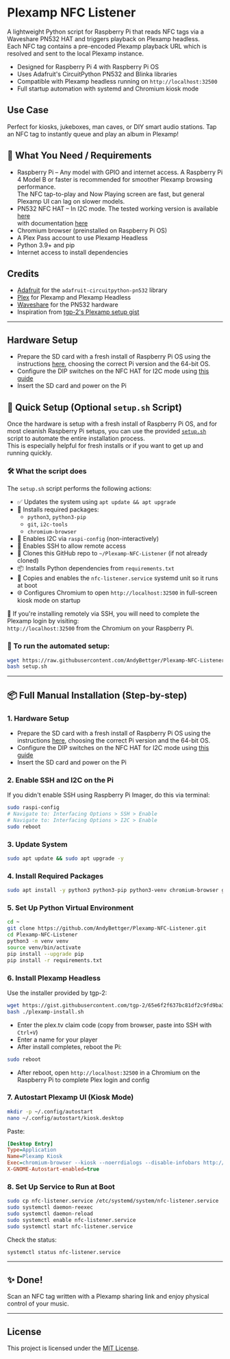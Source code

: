 # Plexamp NFC Listener

A lightweight Python script for Raspberry Pi that reads NFC tags via a Waveshare PN532 HAT and triggers playback on Plexamp headless.  
Each NFC tag contains a pre-encoded Plexamp playback URL which is resolved and sent to the local Plexamp instance.

- Designed for Raspberry Pi 4 with Raspberry Pi OS
- Uses Adafruit's CircuitPython PN532 and Blinka libraries
- Compatible with Plexamp headless running on `http://localhost:32500`
- Full startup automation with systemd and Chromium kiosk mode

## Use Case

Perfect for kiosks, jukeboxes, man caves, or DIY smart audio stations. Tap an NFC tag to instantly queue and play an album in Plexamp!

## 🧰 What You Need / Requirements

- Raspberry Pi – Any model with GPIO and internet access. A Raspberry Pi 4 Model B or faster is recommended for smoother Plexamp browsing performance.  
  The NFC tap-to-play and Now Playing screen are fast, but general Plexamp UI can lag on slower models.
- PN532 NFC HAT – In I2C mode. The tested working version is available [here](https://thepihut.com/products/nfc-hat-for-raspberry-pi-pn532)  
  with documentation [here](https://www.waveshare.com/wiki/PN532_NFC_HAT)
- Chromium browser (preinstalled on Raspberry Pi OS)
- A Plex Pass account to use Plexamp Headless
- Python 3.9+ and pip
- Internet access to install dependencies

## Credits

- [Adafruit](https://www.adafruit.com/) for the `adafruit-circuitpython-pn532` library  
- [Plex](https://www.plex.tv/) for Plexamp and Plexamp Headless  
- [Waveshare](https://www.waveshare.com/) for the PN532 hardware  
- Inspiration from [tgp-2's Plexamp setup gist](https://gist.github.com/tgp-2/fc34c5389bc3e4ef332e28d9430b0ebf)

---

## Hardware Setup

- Prepare the SD card with a fresh install of Raspberry Pi OS using the instructions [here](https://www.raspberrypi.com/documentation/computers/getting-started.html#raspberry-pi-imager), choosing the correct Pi version and the 64-bit OS.
- Configure the DIP switches on the NFC HAT for I2C mode using [this guide](https://www.waveshare.com/wiki/PN532_NFC_HAT)
- Insert the SD card and power on the Pi

## 🔧 Quick Setup (Optional `setup.sh` Script)

Once the hardware is setup with a fresh install of Raspberry Pi OS, and for most cleanish Raspberry Pi setups, you can use the provided [`setup.sh`](./setup.sh) script to automate the entire installation process.  
This is especially helpful for fresh installs or if you want to get up and running quickly.

### 🛠️ What the script does

The `setup.sh` script performs the following actions:

- ✅ Updates the system using `apt update && apt upgrade`
- 💾 Installs required packages:
  - `python3`, `python3-pip`
  - `git`, `i2c-tools`
  - `chromium-browser`
- 🔧 Enables I2C via `raspi-config` (non-interactively)
- 🔐 Enables SSH to allow remote access
- 📂 Clones this GitHub repo to `~/Plexamp-NFC-Listener` (if not already cloned)
- 📦 Installs Python dependencies from `requirements.txt`
- 🧩 Copies and enables the `nfc-listener.service` systemd unit so it runs at boot
- 🌐 Configures Chromium to open `http://localhost:32500` in full-screen kiosk mode on startup

📢 If you're installing remotely via SSH, you will need to complete the Plexamp login by visiting:  
`http://localhost:32500` from the Chromium on your Raspberry Pi.

### 🚀 To run the automated setup:

```bash
wget https://raw.githubusercontent.com/AndyBettger/Plexamp-NFC-Listener/main/setup.sh
bash setup.sh
```

---

## 📦 Full Manual Installation (Step-by-step)

### 1. Hardware Setup

- Prepare the SD card with a fresh install of Raspberry Pi OS using the instructions [here](https://www.raspberrypi.com/documentation/computers/getting-started.html#raspberry-pi-imager), choosing the correct Pi version and the 64-bit OS.
- Configure the DIP switches on the NFC HAT for I2C mode using [this guide](https://www.waveshare.com/wiki/PN532_NFC_HAT)
- Insert the SD card and power on the Pi

### 2. Enable SSH and I2C on the Pi

If you didn't enable SSH using Raspberry Pi Imager, do this via terminal:
```bash
sudo raspi-config
# Navigate to: Interfacing Options > SSH > Enable
# Navigate to: Interfacing Options > I2C > Enable
sudo reboot
```

### 3. Update System

```bash
sudo apt update && sudo apt upgrade -y
```

### 4. Install Required Packages

```bash
sudo apt install -y python3 python3-pip python3-venv chromium-browser git i2c-tools
```

### 5. Set Up Python Virtual Environment

```bash
cd ~
git clone https://github.com/AndyBettger/Plexamp-NFC-Listener.git
cd Plexamp-NFC-Listener
python3 -m venv venv
source venv/bin/activate
pip install --upgrade pip
pip install -r requirements.txt
```

### 6. Install Plexamp Headless

Use the installer provided by tgp-2:

```bash
wget https://gist.githubusercontent.com/tgp-2/65e6f2f637bc81df2c9fd9ba33f73bc6/raw/79dfa75db81be185bcc84faa54b38604b185a619/plexamp-install.sh
bash ./plexamp-install.sh
```

- Enter the plex.tv claim code (copy from browser, paste into SSH with `Ctrl+V`)
- Enter a name for your player
- After install completes, reboot the Pi:
```bash
sudo reboot
```

- After reboot, open `http://localhost:32500` in a Chromium on the Raspberry Pi to complete Plex login and config

### 7. Autostart Plexamp UI (Kiosk Mode)

```bash
mkdir -p ~/.config/autostart
nano ~/.config/autostart/kiosk.desktop
```

Paste:

```ini
[Desktop Entry]
Type=Application
Name=Plexamp Kiosk
Exec=chromium-browser --kiosk --noerrdialogs --disable-infobars http://localhost:32500
X-GNOME-Autostart-enabled=true
```

### 8. Set Up Service to Run at Boot

```bash
sudo cp nfc-listener.service /etc/systemd/system/nfc-listener.service
sudo systemctl daemon-reexec
sudo systemctl daemon-reload
sudo systemctl enable nfc-listener.service
sudo systemctl start nfc-listener.service
```

Check the status:

```bash
systemctl status nfc-listener.service
```

---

## ✨ Done!

Scan an NFC tag written with a Plexamp sharing link and enjoy physical control of your music.

---

## License

This project is licensed under the [MIT License](LICENSE).